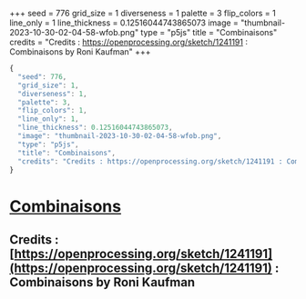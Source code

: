 +++
seed = 776
grid_size = 1
diverseness = 1
palette = 3
flip_colors = 1
line_only = 1
line_thickness = 0.12516044743865073
image = "thumbnail-2023-10-30-02-04-58-wfob.png"
type = "p5js"
title = "Combinaisons"
credits = "Credits : https://openprocessing.org/sketch/1241191 : Combinaisons by Roni Kaufman"
+++




~~~javascript
{
  "seed": 776,
  "grid_size": 1,
  "diverseness": 1,
  "palette": 3,
  "flip_colors": 1,
  "line_only": 1,
  "line_thickness": 0.12516044743865073,
  "image": "thumbnail-2023-10-30-02-04-58-wfob.png",
  "type": "p5js",
  "title": "Combinaisons",
  "credits": "Credits : https://openprocessing.org/sketch/1241191 : Combinaisons by Roni Kaufman"
}
~~~



# [Combinaisons](https://openprocessing.org/sketch/2066485)

## Credits : [https://openprocessing.org/sketch/1241191](https://openprocessing.org/sketch/1241191) : Combinaisons by Roni Kaufman 

